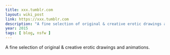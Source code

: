 ```yaml
---
title: xxx.tumblr.com
layout: wiki_post
link: https://xxx.tumblr.com
description: "A fine selection of original & creative erotic drawings and animations."
year: 2015
tags: [ blog, nsfw ]
---
```

A fine selection of original & creative erotic drawings and animations.
